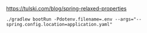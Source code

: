 https://tulski.com/blog/spring-relaxed-properties

```text
./gradlew bootRun -Pdotenv.filename=.env --args="--spring.config.location=application.yaml"
```